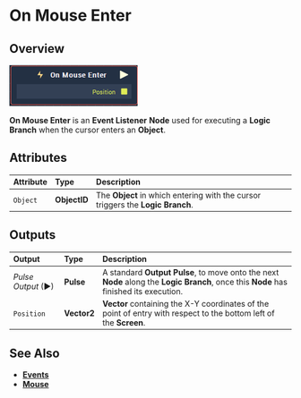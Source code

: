 # On Mouse Enter

## Overview

![The On Mouse Enter Node.](../../../.gitbook/assets/node-on-mouse-enter.png)

**On Mouse Enter** is an **Event Listener** **Node** used for executing a **Logic Branch** when the cursor enters an **Object**.

## Attributes

| Attribute | Type | Description |
| :--- | :--- | :--- |
| `Object` | **ObjectID** | The **Object** in which entering with the cursor triggers the **Logic Branch**. |

## Outputs

| Output | Type | Description |
| :--- | :--- | :--- |
| _Pulse Output_ \(►\) | **Pulse** | A standard **Output Pulse**, to move onto the next **Node** along the **Logic Branch**, once this **Node** has finished its execution. |
| `Position` | **Vector2** | **Vector** containing the X-Y coordinates of the point of entry with respect to the bottom left of the **Screen**. |

## See Also

* [**Events**](../)
* [**Mouse**](./)

